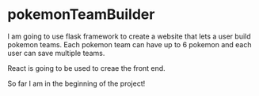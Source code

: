 # pokemonTeamBuilder

I am going to use flask framework to create a website that lets a user build pokemon teams. Each pokemon team can have up to 6 pokemon and each user can save multiple teams.

React is going to be used to creae the front end.

So far I am in the beginning of the project!
